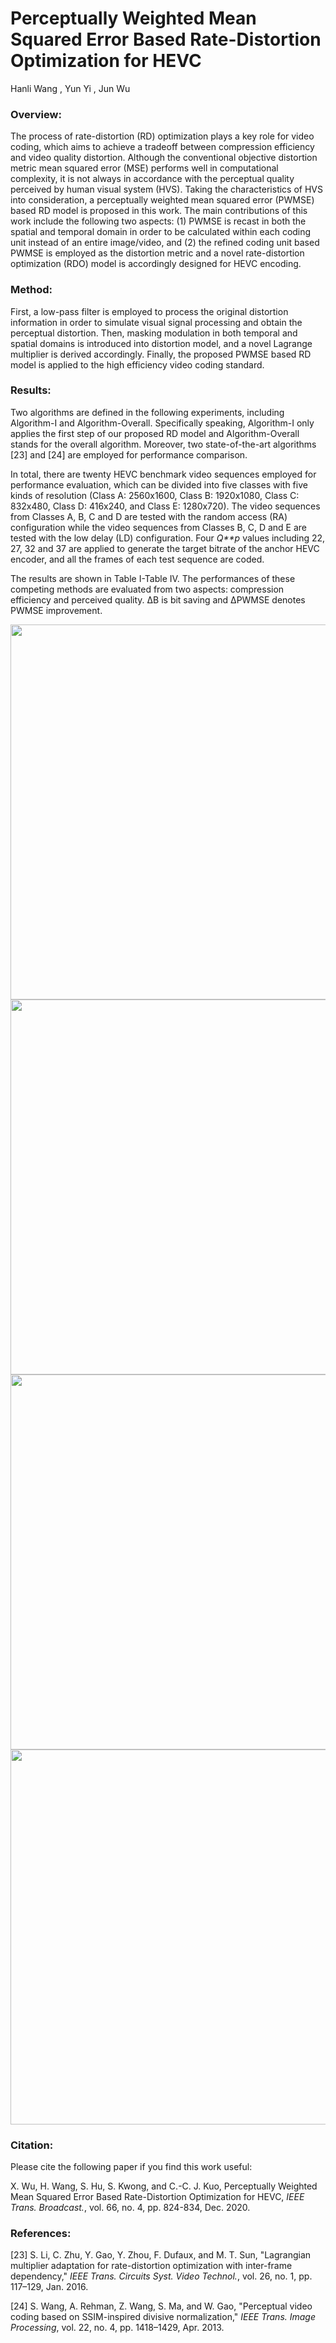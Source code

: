 # Perceptually Weighted Mean Squared Error Based Rate-Distortion Optimization for HEVC

Hanli Wang , Yun Yi , Jun Wu

### Overview:

The process of rate-distortion (RD) optimization plays a key role for video coding, which aims to achieve a tradeoff between compression efficiency and video quality distortion. Although the conventional objective distortion metric mean squared error (MSE) performs well in computational complexity, it is not always in accordance with the perceptual quality perceived by human visual system (HVS). Taking the characteristics of HVS into consideration, a perceptually weighted mean squared error (PWMSE) based RD model is proposed in this work. The main contributions of this work include the following two aspects: (1) PWMSE is recast in both the spatial and temporal domain in order to be calculated within each coding unit instead of an entire image/video, and (2) the refined coding unit based PWMSE is employed as the distortion metric and a novel rate-distortion optimization (RDO) model is accordingly designed for HEVC encoding.

### Method:

First, a low-pass filter is employed to process the original distortion information in order to simulate visual signal processing and obtain the perceptual distortion. Then, masking modulation in both temporal and spatial domains is introduced into distortion model, and a novel Lagrange multiplier is derived accordingly. Finally, the proposed PWMSE based RD model is applied to the high efficiency video coding standard.

### Results:

Two algorithms are defined in the following experiments, including Algorithm-I and Algorithm-Overall. Specifically speaking, Algorithm-I only applies the first step of our proposed RD model and Algorithm-Overall stands for the overall algorithm. Moreover, two state-of-the-art algorithms [23] and [24] are employed for performance comparison.

In total, there are twenty HEVC benchmark video sequences employed for performance evaluation, which can be divided into five classes with five kinds of resolution (Class A: 2560x1600, Class B: 1920x1080, Class C: 832x480, Class D: 416x240, and Class E: 1280x720). The video sequences from Classes A, B, C and D are tested with the random access (RA) configuration while the video sequences from Classes B, C, D and E are tested with the low delay (LD) configuration. Four *Q**p* values including 22, 27, 32 and 37 are applied to generate the target bitrate of the anchor HEVC encoder, and all the frames of each test sequence are coded.

The results are shown in Table I-Table IV. The performances of these competing methods are evaluated from two aspects: compression efficiency and perceived quality. ΔB is bit saving and ΔPWMSE denotes PWMSE improvement. 

<p align="center">
<image src="source/Fig1.jpeg" width="600">
<image src="source/Fig2.jpeg" width="600">
<image src="source/Fig3.jpeg" width="600">
<image src="source/Fig4.jpeg" width="600">
</p>


### Citation:

Please cite the following paper if you find this work useful:

X. Wu, H. Wang, S. Hu, S. Kwong, and C.-C. J. Kuo, Perceptually Weighted Mean Squared Error Based Rate-Distortion Optimization for HEVC, *IEEE Trans. Broadcast.*, vol. 66, no. 4, pp. 824-834, Dec. 2020.

### References:

[23] S. Li, C. Zhu, Y. Gao, Y. Zhou, F. Dufaux, and M. T. Sun, "Lagrangian multiplier adaptation for rate-distortion optimization with inter-frame dependency," *IEEE Trans. Circuits Syst. Video Technol.*, vol. 26, no. 1, pp. 117–129, Jan. 2016.

[24] S. Wang, A. Rehman, Z. Wang, S. Ma, and W. Gao, "Perceptual video coding based on SSIM-inspired divisive normalization," *IEEE Trans. Image Processing*, vol. 22, no. 4, pp. 1418–1429, Apr. 2013.
